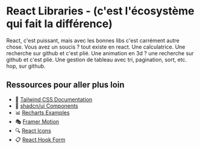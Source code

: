 # React Libraries - (c'est l'écosystème qui fait la différence)

React, c'est puissant, mais avec les bonnes libs c'est carrément autre chose.
Vous avez un soucis ? tout existe en react.
Une calculatrice. Une recherche sur github et c'est plié.
Une animation en 3d ? une recherche sur github et c'est plié.
Une gestion de tableau avec tri, pagination, sort, etc. hop, sur github.

## Ressources pour aller plus loin

- 🎨 [Tailwind CSS Documentation](https://tailwindcss.com/docs)
- 🧩 [shadcn/ui Components](https://ui.shadcn.com/)
- 📊 [Recharts Examples](https://recharts.org/en-US/examples)
- 🎭 [Framer Motion](https://www.framer.com/motion/)
- 🔍 [React Icons](https://react-icons.github.io/react-icons/)
- 📋 [React Hook Form](https://react-hook-form.com/)
